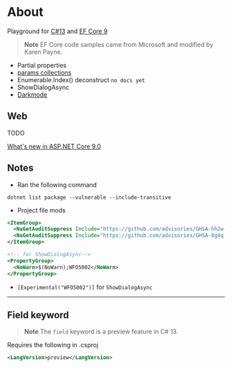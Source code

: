 # About

Playground for [C#13](https://learn.microsoft.com/en-us/dotnet/core/whats-new/dotnet-9/overview#c-13) and [EF Core 9](https://learn.microsoft.com/en-us/ef/core/what-is-new/ef-core-9.0/whatsnew)

> **Note**
> EF Core code samples came from Microsoft and modified by Karen Payne.

- Partial properties
- [params collections](https://devblogs.microsoft.com/dotnet/csharp13-calling-methods-is-easier-and-faster/)
- Enumerable.Index() deconstruct `no docs yet`
- ShowDialogAsync
- [Darkmode](https://learn.microsoft.com/en-us/dotnet/desktop/winforms/whats-new/net90?view=netdesktop-9.0#dark-mode)

## Web

TODO

[What's new in ASP.NET Core 9.0](https://learn.microsoft.com/en-us/aspnet/core/release-notes/aspnetcore-9.0?view=aspnetcore-9.0#static-asset-delivery-optimization)

## Notes

- Ran the following command
```
dotnet list package --vulnerable --include-transitive
```

- Project file mods

```xml
<ItemGroup>
  <NuGetAuditSuppress Include="https://github.com/advisories/GHSA-hh2w-p6rv-4g7w" />
  <NuGetAuditSuppress Include="https://github.com/advisories/GHSA-8g4q-xg66-9fp4" />
</ItemGroup>

<!-- for ShowDialogAsync-->
<PropertyGroup>
  <NoWarn>$(NoWarn);WFO5002</NoWarn>
</PropertyGroup>
```

- `[Experimental("WFO5002")]` for `ShowDialogAsync`

---
## Field keyword

> **Note**
> The `field` keyword is a preview feature in C# 13.

Requires the following in .csproj

```xml
<LangVersion>preview</LangVersion>
```
